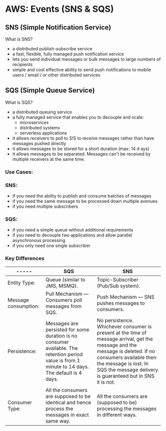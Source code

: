 # AWS: Events (SNS & SQS)

## SNS (Simple Notification Service)
  What is SNS?
  - a distributed publish-subscribe service
  - a fast, flexible, fully managed push notification service
  - lets you send individual messages or bulk messages to large numbers of recipients
  - simple and cost effective ability to send push notifications to mobile users / email / or other distributed services

## SQS (Simple Queue Service)
  What is SQS?
  - a distributed queuing service
  - a fully managed service that enables you to decouple and scale:
    - microservices
    - distributed systems
    - serverless applications
  - it allows receivers to poll to S!S to receive messages rather than have messages pushed directly
  - it allows messages to be stored for a short duration (max: 14 d ays)
  - it allows messages to be separated. Messages can't be received by multiple receivers at the same time.

### Use Cases:
  ### SNS:
   - if you need the ability to publish and consume batches of messages
   - if you need the same message to be processed down multiple avenues
   - if you need multiple subscribers

  ### SQS:
   - if you need a simple queue without additional requirements
   - if you need to decouple two applications and allow parallel asynchronous processing
   - if you only need one single subscriber

### Key Differences

|-----| SQS | SNS |
|-----|-----|-----|
|Entity Type: | Queue (similar to JMS, MSMQ). | Topic-Subscriber (Pub/Sub system). |
| Message consumption: | Pull Mechanism — Consumers poll messages from SQS. | Push Mechanism — SNS pushes messages to consumers. |
| Persistence: | Messages are persisted for some duration is no consumer available. The retention period value is from 1 minute to 14 days. The default is 4 days. | No persistence. Whichever consumer is present at the time of message arrival, get the message and the message is deleted. If no consumers available then the message is lost. In SQS the message delivery is guaranteed but in SNS it is not. |
| Consumer Type: | All the consumers are supposed to be identical and hence process the messages in exact same way. | All the consumers are (supposed to be) processing the messages in different ways. |
